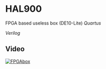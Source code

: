 # HAL900

FPGA based useless box (DE10-Lite)
*Quartus*

*Verilog*


## Video

[![FPGAbox](https://img.youtube.com/vi/BtkI6LPmqMk/0.jpg)](https://www.youtube.com/watch?v=BtkI6LPmqMk)
